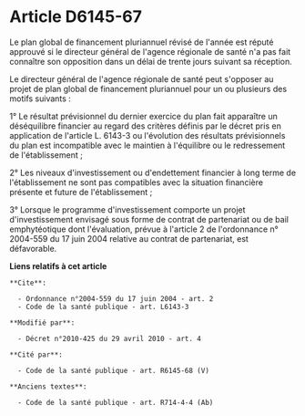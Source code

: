 # Article D6145-67

Le plan global de financement pluriannuel révisé de l'année est réputé approuvé si le directeur général de l'agence régionale
de santé n'a pas fait connaître son opposition dans un délai de trente jours suivant sa réception. 

Le directeur général de l'agence régionale de santé peut s'opposer au projet de plan global de financement pluriannuel pour
un ou plusieurs des motifs suivants : 

1° Le résultat prévisionnel du dernier exercice du plan fait apparaître un déséquilibre financier au regard des critères
définis par le décret pris en application de l'article L. 6143-3 ou l'évolution des résultats prévisionnels du plan est
incompatible avec le maintien à l'équilibre ou le redressement de l'établissement ; 

2° Les niveaux d'investissement ou d'endettement financier à long terme de l'établissement ne sont pas compatibles avec la
situation financière présente et future de l'établissement ; 

3° Lorsque le programme d'investissement comporte un projet d'investissement envisagé sous forme de contrat de partenariat ou
de bail emphytéotique dont l'évaluation, prévue à l'article 2 de l'ordonnance n° 2004-559 du 17 juin 2004 relative au contrat
de partenariat, est défavorable.

**Liens relatifs à cet article**

	**Cite**:

	  - Ordonnance n°2004-559 du 17 juin 2004 - art. 2
	  - Code de la santé publique - art. L6143-3

	**Modifié par**:

	  - Décret n°2010-425 du 29 avril 2010 - art. 4

	**Cité par**:

	  - Code de la santé publique - art. R6145-68 (V)

	**Anciens textes**:

	  - Code de la santé publique - art. R714-4-4 (Ab)
